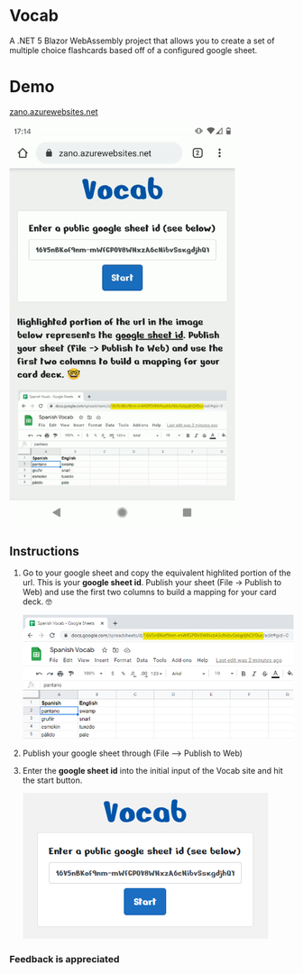 # Vocab

A .NET 5 Blazor WebAssembly project that allows you to create a set of multiple choice flashcards based off of a configured google sheet.

# Demo

[zano.azurewebsites.net](https://zano.azurewebsites.net)

<img src="Web/wwwroot/images/demo.gif" width=400/>

## Instructions

1. Go to your google sheet and copy the equivalent highlited portion of the url. This is your **google sheet id**. Publish your sheet (File -> Publish to Web) and use the first two columns to build a mapping for your card deck. 🤓

   ![](Web/wwwroot/images/sheet-id.png)

2. Publish your google sheet through (File --> Publish to Web)

3. Enter the **google sheet id** into the initial input of the Vocab site and hit the start button.

    ![](Web/wwwroot/images/home.png)

### Feedback is appreciated
